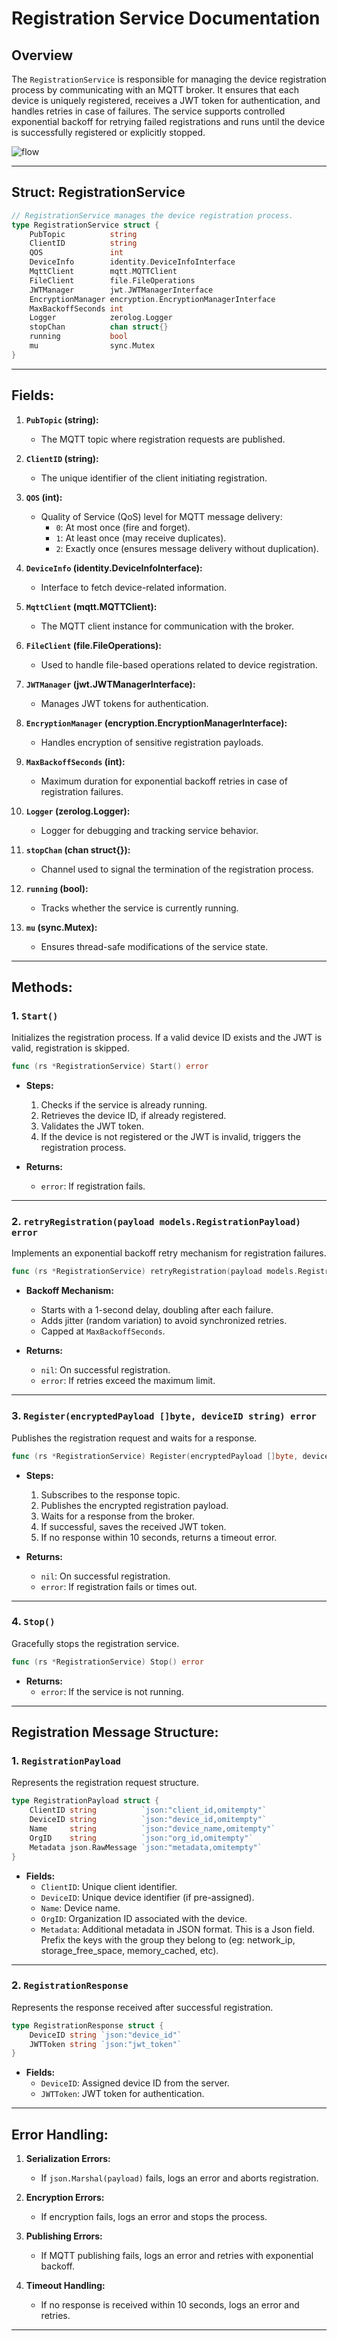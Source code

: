# Registration Service Documentation

## Overview
The `RegistrationService` is responsible for managing the device registration process by communicating with an MQTT broker. It ensures that each device is uniquely registered, receives a JWT token for authentication, and handles retries in case of failures. The service supports controlled exponential backoff for retrying failed registrations and runs until the device is successfully registered or explicitly stopped.

![flow](./flow.png)

---

## **Struct: RegistrationService**

```go
// RegistrationService manages the device registration process.
type RegistrationService struct {
    PubTopic          string
    ClientID          string
    QOS               int
    DeviceInfo        identity.DeviceInfoInterface
    MqttClient        mqtt.MQTTClient
    FileClient        file.FileOperations
    JWTManager        jwt.JWTManagerInterface
    EncryptionManager encryption.EncryptionManagerInterface
    MaxBackoffSeconds int
    Logger            zerolog.Logger
    stopChan          chan struct{}
    running           bool
    mu                sync.Mutex
}
```

---

## **Fields:**

1. **`PubTopic` (string):**
   - The MQTT topic where registration requests are published.

2. **`ClientID` (string):**
   - The unique identifier of the client initiating registration.

3. **`QOS` (int):**
   - Quality of Service (QoS) level for MQTT message delivery:
     - `0`: At most once (fire and forget).
     - `1`: At least once (may receive duplicates).
     - `2`: Exactly once (ensures message delivery without duplication).

4. **`DeviceInfo` (identity.DeviceInfoInterface):**
   - Interface to fetch device-related information.

5. **`MqttClient` (mqtt.MQTTClient):**
   - The MQTT client instance for communication with the broker.

6. **`FileClient` (file.FileOperations):**
   - Used to handle file-based operations related to device registration.

7. **`JWTManager` (jwt.JWTManagerInterface):**
   - Manages JWT tokens for authentication.

8. **`EncryptionManager` (encryption.EncryptionManagerInterface):**
   - Handles encryption of sensitive registration payloads.

9. **`MaxBackoffSeconds` (int):**
   - Maximum duration for exponential backoff retries in case of registration failures.

10. **`Logger` (zerolog.Logger):**
    - Logger for debugging and tracking service behavior.

11. **`stopChan` (chan struct{}):**
    - Channel used to signal the termination of the registration process.

12. **`running` (bool):**
    - Tracks whether the service is currently running.

13. **`mu` (sync.Mutex):**
    - Ensures thread-safe modifications of the service state.

---

## **Methods:**

### **1. `Start()`**

Initializes the registration process. If a valid device ID exists and the JWT is valid, registration is skipped.

```go
func (rs *RegistrationService) Start() error
```

- **Steps:**
  1. Checks if the service is already running.
  2. Retrieves the device ID, if already registered.
  3. Validates the JWT token.
  4. If the device is not registered or the JWT is invalid, triggers the registration process.

- **Returns:**
  - `error`: If registration fails.

---

### **2. `retryRegistration(payload models.RegistrationPayload) error`**

Implements an exponential backoff retry mechanism for registration failures.

```go
func (rs *RegistrationService) retryRegistration(payload models.RegistrationPayload) error
```

- **Backoff Mechanism:**
  - Starts with a 1-second delay, doubling after each failure.
  - Adds jitter (random variation) to avoid synchronized retries.
  - Capped at `MaxBackoffSeconds`.

- **Returns:**
  - `nil`: On successful registration.
  - `error`: If retries exceed the maximum limit.

---

### **3. `Register(encryptedPayload []byte, deviceID string) error`**

Publishes the registration request and waits for a response.

```go
func (rs *RegistrationService) Register(encryptedPayload []byte, deviceID string) error
```

- **Steps:**
  1. Subscribes to the response topic.
  2. Publishes the encrypted registration payload.
  3. Waits for a response from the broker.
  4. If successful, saves the received JWT token.
  5. If no response within 10 seconds, returns a timeout error.

- **Returns:**
  - `nil`: On successful registration.
  - `error`: If registration fails or times out.

---

### **4. `Stop()`**

Gracefully stops the registration service.

```go
func (rs *RegistrationService) Stop() error
```

- **Returns:**
  - `error`: If the service is not running.

---

## **Registration Message Structure:**

### **1. `RegistrationPayload`**

Represents the registration request structure.

```go
type RegistrationPayload struct {
    ClientID string          `json:"client_id,omitempty"`
    DeviceID string          `json:"device_id,omitempty"`
    Name     string          `json:"device_name,omitempty"`
    OrgID    string          `json:"org_id,omitempty"`
    Metadata json.RawMessage `json:"metadata,omitempty"`
}
```

- **Fields:**
  - `ClientID`: Unique client identifier.
  - `DeviceID`: Unique device identifier (if pre-assigned).
  - `Name`: Device name.
  - `OrgID`: Organization ID associated with the device.
  - `Metadata`: Additional metadata in JSON format. This is a Json field. Prefix the keys with the group they belong to (eg: network_ip, storage_free_space, memory_cached, etc).

---

### **2. `RegistrationResponse`**

Represents the response received after successful registration.

```go
type RegistrationResponse struct {
    DeviceID string `json:"device_id"`
    JWTToken string `json:"jwt_token"`
}
```

- **Fields:**
  - `DeviceID`: Assigned device ID from the server.
  - `JWTToken`: JWT token for authentication.

---

## **Error Handling:**

1. **Serialization Errors:**
   - If `json.Marshal(payload)` fails, logs an error and aborts registration.

2. **Encryption Errors:**
   - If encryption fails, logs an error and stops the process.

3. **Publishing Errors:**
   - If MQTT publishing fails, logs an error and retries with exponential backoff.

4. **Timeout Handling:**
   - If no response is received within 10 seconds, logs an error and retries.

---